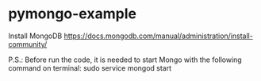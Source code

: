 # pymongo-example

Install MongoDB
https://docs.mongodb.com/manual/administration/install-community/

P.S.: Before run the code, it is needed to start Mongo with the following command on terminal:
sudo service mongod start
